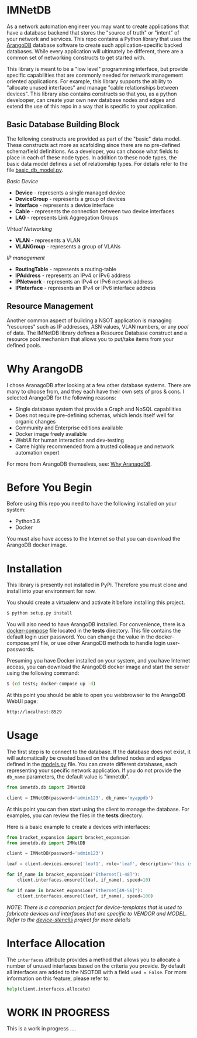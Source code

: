 # IMNetDB

As a network automation engineer you may want to create applications that have a database backend that stores
the "source of truth" or "intent" of your network and services.  This repo contains a Python library that
uses the [ArangoDB](https://www.arangodb.com/) database software to create such application-specific backed
databases.  While every application will ultimately be different, there are a common set of networking constructs to get started 
with.  

This library is meant to be a "low level" programming interface, but provide specific capabilities that are 
commonly needed for network management oriented applications.  For example, this library supports the ability
to "allocate unused interfaces" and manage "cable relationships between devices".  This library also contains 
constructs so that you, as a python develooper, can create your own new database nodes and edges and extend the use 
of this repo in a way that is specific to your application.

## Basic Database Building Block

The following constructs are provided as part of the "basic" data model.  These constructs act more as
scafolding since there are no pre-defined schema/field definitions.  As a developer, you can choose what
fields to place in each of these node types.  In addition to these node types, the basic data model 
defines a set of relationship types.  For details refer to the file [basic_db_model.py](imnetdb/db/basic_db_model.py).
 
*Basic Device*

   * **Device** - represents a single managed device
   * **DeviceGroup** - represents a group of devices
   * **Interface** - represents a device interface
   * **Cable** - represents the connection between two device interfaces
   * **LAG** - represents Link Aggregation Groups

*Virtual Networking*
   
   * **VLAN** - represents a VLAN
   * **VLANGroup** - represents a group of VLANs
   
*IP management*

   * **RoutingTable** - represents a routing-table
   * **IPAddress** - represents an IPv4 or IPv6 address
   * **IPNetwork** - represents an IPv4 or IPv6 network address
   * **IPInterface** - represents an IPv4 or IPv6 interface address

## Resource Management

Another common aspect of building a NSOT application is managing "resources" such as IP addresses, ASN values,
VLAN numbers, or any *pool* of data.  The IMNetDB library defines a Resource Database construct and a 
resource pool mechanism that allows you to put/take items from your defined pools.

   
# Why ArangoDB

I chose AranagoDB after looking at a few other database systems.  There are many to choose from, and they each
have their own sets of pros & cons.  I selected ArangoDB for the following reasons:

  * Single database system that provide a Graph and NoSQL capabilities
  * Does not require pre-defining schemas, which lends itself well for organic changes
  * Community and Enterprise editions available
  * Docker image freely available
  * WebUI for human interaction and dev-testing 
  * Came highly recommended from a trusted colleague and network automation expert
  
For more from ArangoDB themselves, see: [Why AranagoDB](https://www.arangodb.com/why-arangodb/).  

# Before You Begin

Before using this repo you need to have the following installed on your system:

  * Python3.6
  * Docker
  
You must also have access to the Internet so that you can download the ArangoDB docker image.  
  
# Installation

This library is presently not installed in PyPi.  Therefore
you must clone and install into your environment for now.  

You should create a virtualenv and activate it before installing
this project.

````bash
$ python setup.py install
````

You will also need to have ArangoDB installed.  For convenience,
there is a [docker-compose](tests/docker-compose.yml) file located in the **tests** directory.  This
file contains the default login user password.  You can change the value in the docker-compose.yml file,
or use other ArangoDB methods to handle login user-passwords.

Presuming you have Docker installed on your system, and you have Internet access, you can
download the ArangoDB docker image and start the server using the following 
command:

```bash
$ (cd tests; docker-compose up -d)
```

At this point you should be able to open you webbrowser to the ArangoDB WebUI
page:

```bash
http://localhost:8529
```

# Usage

The first step is to connect to the database.  If the database does not exist, it will automatically be
created based on the defined nodes and edges defined in the [models.py](imnetdb/db/basic_db_model.py) file.  You
can create different databases, each representing your specific network application.  If you do not provide
the `db_name` parameters, the default value is "imnetdb".

````python
from imnetdb.db import IMNetDB

client = IMNetDB(password='admin123', db_name='myappdb')
````

At this point you can then start using the client to manage the database.
For examples, you can review the files in the **tests** directory.

Here is a basic example to create a devices with interfaces:

````python
from bracket_expansion import bracket_expansion
from imnetdb.db import IMNetDB

client = IMNetDB(password='admin123')

leaf = client.devices.ensure('leaf1', role='leaf', description='this is my spine')

for if_name in bracket_expansion("Ethernet[1-48]"):
    client.interfaces.ensure((leaf, if_name), speed=10)

for if_name in bracket_expansion("Ethernet[49-56]"):
    client.interfaces.ensure((leaf, if_name), speed=100)
````

*NOTE: There is a companion project for device-templates that is used to fabricate devices and
interfaces that are specific to VENDOR and MODEL.  Refer to the [device-stencils](https://github.com/imnetdb/device-stencils)
project for more details*
# Interface Allocation

The `interfaces` attribute provides a method that allows you to allocate a number of unused
interfaces based on the criteria you provide.  By default all interfaces are added
to the NSOTDB with a field `used = False`.  For more information on this feature,
please refer to:

````python
help(client.interfaces.allocate)
````

# WORK IN PROGRESS

This is a work in progress ....